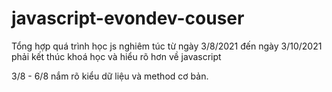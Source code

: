 # javascript-evondev-couser
Tổng hợp quá trình học js nghiêm túc từ ngày 3/8/2021 đến ngày 3/10/2021 phải kết thúc khoá học và hiểu rõ hơn về javascript

3/8 - 6/8 nắm rõ kiểu dữ liệu và method cơ bản.
